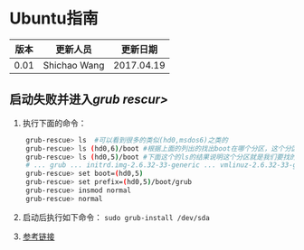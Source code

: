 # Ubuntu指南
|版本|更新人员|更新日期|
| ---- | ------------ | ------- |
| 0.01 | Shichao Wang | 2017.04.19 |

## 启动失败并进入*grub rescur>*

1. 执行下面的命令：
``` bash
    grub-rescue> ls  #可以看到很多的类似(hd0,msdos6)之类的
    grub-rescue> ls (hd0,6)/boot #根据上面的列出的找出boot在哪个分区，这个分区每个人的电脑并不相同，可能是(hd0,6), 也可能是(hd0,5)或者其他
    grub-rescue> ls (hd0,5)/boot #下面这个的ls的结果说明这个分区就是我们要找的
    # ... grub ... initrd.img-2.6.32-33-generic ... vmlinuz-2.6.32-33-generic
    grub-rescue> set boot=(hd0,5)
    grub-rescue> set prefix=(hd0,5)/boot/grub
    grub-rescue> insmod normal
    grub-rescue> normal
```

2. 启动后执行如下命令：
`sudo grub-install /dev/sda`

3. [参考链接](https://unix.stackexchange.com/questions/148041/recovering-from-grub-rescue-crash)
